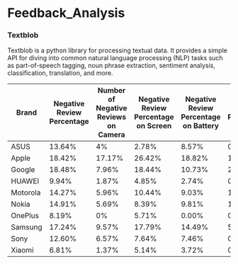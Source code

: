 # Feedback_Analysis

### Textblob
Textblob is a python library for processing textual data. It provides a simple API for diving into common natural language processing (NLP) tasks such as part-of-speech tagging, noun phrase extraction, sentiment analysis, classification, translation, and more.

| Brand    | Negative Review Percentage | Number of Negative Reviews on Camera | Negative Review Percentage on Screen | Negative Review Percentage on Battery | Negative Review Percentage on Price | Number of models |
|----------|---------------------------|--------------------------------------|-------------------------------------|--------------------------------------|-------------------------------------|------------------|
| ASUS     | 13.64%                    | 4%                                   | 2.78%                              | 8.57%                               | 0.0%                                | 5                |
| Apple    | 18.42%                    | 17.17%                               | 26.42%                             | 18.82%                              | 11%                                 | 60               |
| Google   | 18.48%                    | 7.96%                                | 18.44%                             | 10.73%                              | 21%                                 | 34               |
| HUAWEI   | 9.94%                     | 1.87%                                | 4.85%                              | 2.74%                               | 04%                                 | 27               |
| Motorola | 14.27%                    | 5.96%                                | 10.44%                             | 9.03%                               | 18%                                 | 86               |
| Nokia    | 14.91%                    | 5.69%                                | 8.39%                              | 9.81%                               | 16%                                 | 41               |
| OnePlus  | 8.19%                     | 0%                                   | 5.71%                              | 0.00%                               | 01%                                 | 10               |
| Samsung  | 17.24%                    | 9.57%                                | 17.79%                             | 14.49%                              | 58%                                 | 293              |
| Sony     | 12.60%                    | 6.57%                                | 7.64%                              | 7.46%                               | 09%                                 | 25               |
| Xiaomi   | 6.81%                     | 1.37%                                | 5.14%                              | 3.72%                               | 04%                                 | 43               |


